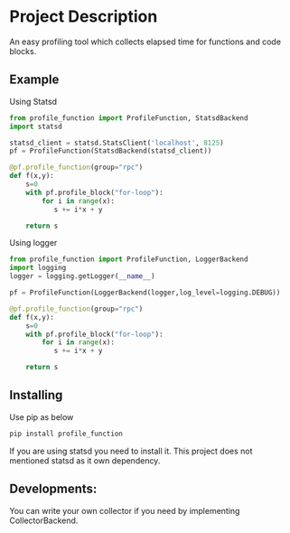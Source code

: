 # Project Description 
An easy profiling tool which collects elapsed time for functions and code blocks.

## Example
Using Statsd
```python
from profile_function import ProfileFunction, StatsdBackend
import statsd

statsd_client = statsd.StatsClient('localhost', 8125)
pf = ProfileFunction(StatsdBackend(statsd_client))

@pf.profile_function(group="rpc")
def f(x,y):
    s=0
    with pf.profile_block("for-loop"):
        for i in range(x):
           s += i*x + y 

    return s

```

Using logger

```python
from profile_function import ProfileFunction, LoggerBackend
import logging
logger = logging.getLogger(__name__)

pf = ProfileFunction(LoggerBackend(logger,log_level=logging.DEBUG))

@pf.profile_function(group="rpc")
def f(x,y):
    s=0
    with pf.profile_block("for-loop"):
        for i in range(x):
           s += i*x + y 

    return s

```
## Installing

Use pip as below 

```bash
pip install profile_function
```

If you are using statsd you need to install it. This project does not mentioned statsd as it own dependency.

## Developments:
You can write your own collector if you need by implementing CollectorBackend.
